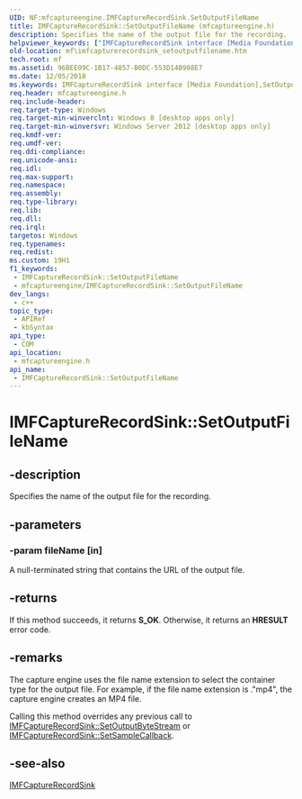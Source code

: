 ```yaml
---
UID: NF:mfcaptureengine.IMFCaptureRecordSink.SetOutputFileName
title: IMFCaptureRecordSink::SetOutputFileName (mfcaptureengine.h)
description: Specifies the name of the output file for the recording.
helpviewer_keywords: ["IMFCaptureRecordSink interface [Media Foundation]","SetOutputFileName method","IMFCaptureRecordSink.SetOutputFileName","IMFCaptureRecordSink::SetOutputFileName","SetOutputFileName","SetOutputFileName method [Media Foundation]","SetOutputFileName method [Media Foundation]","IMFCaptureRecordSink interface","mf.imfcapturerecordsink_setoutputfilename","mfcaptureengine/IMFCaptureRecordSink::SetOutputFileName"]
old-location: mf\imfcapturerecordsink_setoutputfilename.htm
tech.root: mf
ms.assetid: 96BEE09C-1B17-4857-B0DC-553D14B908E7
ms.date: 12/05/2018
ms.keywords: IMFCaptureRecordSink interface [Media Foundation],SetOutputFileName method, IMFCaptureRecordSink.SetOutputFileName, IMFCaptureRecordSink::SetOutputFileName, SetOutputFileName, SetOutputFileName method [Media Foundation], SetOutputFileName method [Media Foundation],IMFCaptureRecordSink interface, mf.imfcapturerecordsink_setoutputfilename, mfcaptureengine/IMFCaptureRecordSink::SetOutputFileName
req.header: mfcaptureengine.h
req.include-header: 
req.target-type: Windows
req.target-min-winverclnt: Windows 8 [desktop apps only]
req.target-min-winversvr: Windows Server 2012 [desktop apps only]
req.kmdf-ver: 
req.umdf-ver: 
req.ddi-compliance: 
req.unicode-ansi: 
req.idl: 
req.max-support: 
req.namespace: 
req.assembly: 
req.type-library: 
req.lib: 
req.dll: 
req.irql: 
targetos: Windows
req.typenames: 
req.redist: 
ms.custom: 19H1
f1_keywords:
 - IMFCaptureRecordSink::SetOutputFileName
 - mfcaptureengine/IMFCaptureRecordSink::SetOutputFileName
dev_langs:
 - c++
topic_type:
 - APIRef
 - kbSyntax
api_type:
 - COM
api_location:
 - mfcaptureengine.h
api_name:
 - IMFCaptureRecordSink::SetOutputFileName
---
```


# IMFCaptureRecordSink::SetOutputFileName


## -description

Specifies the name of the output file for the recording.

## -parameters

### -param fileName [in]

A null-terminated string that contains the URL of the output file.

## -returns

If this method succeeds, it returns <b xmlns:loc="http://microsoft.com/wdcml/l10n">S_OK</b>. Otherwise, it returns an <b xmlns:loc="http://microsoft.com/wdcml/l10n">HRESULT</b> error code.

## -remarks

The capture engine uses the file name extension to select the container type for the output file. For example, if the file name extension is ."mp4", the capture engine creates an MP4 file.

Calling this method overrides any previous call to <a href="/windows/desktop/api/mfcaptureengine/nf-mfcaptureengine-imfcapturerecordsink-setoutputbytestream">IMFCaptureRecordSink::SetOutputByteStream</a> or <a href="/windows/desktop/api/mfcaptureengine/nf-mfcaptureengine-imfcapturerecordsink-setsamplecallback">IMFCaptureRecordSink::SetSampleCallback</a>.

## -see-also

<a href="/windows/desktop/api/mfcaptureengine/nn-mfcaptureengine-imfcapturerecordsink">IMFCaptureRecordSink</a>

